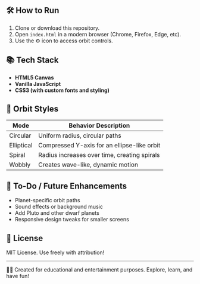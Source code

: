 ## 🛠️ How to Run

1. Clone or download this repository.
2. Open `index.html` in a modern browser (Chrome, Firefox, Edge, etc).
3. Use the ⚙️ icon to access orbit controls.

## 📚 Tech Stack

- **HTML5 Canvas**
- **Vanilla JavaScript**
- **CSS3 (with custom fonts and styling)**

## 🎨 Orbit Styles

| Mode       | Behavior Description                         |
| ---------- | -------------------------------------------- |
| Circular   | Uniform radius, circular paths               |
| Elliptical | Compressed Y-axis for an ellipse-like orbit  |
| Spiral     | Radius increases over time, creating spirals |
| Wobbly     | Creates wave-like, dynamic motion            |

## 🧪 To-Do / Future Enhancements

- Planet-specific orbit paths
- Sound effects or background music
- Add Pluto and other dwarf planets
- Responsive design tweaks for smaller screens

## 📄 License

MIT License. Use freely with attribution!

---

👨‍🚀 Created for educational and entertainment purposes. Explore, learn, and have fun!
